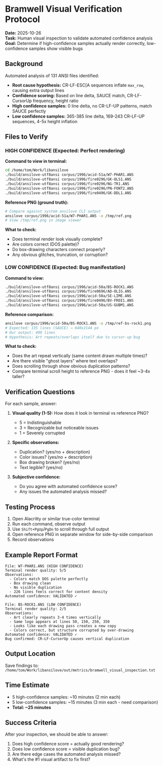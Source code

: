 # Bramwell Visual Verification Protocol

**Date:** 2025-10-26  
**Task:** Human visual inspection to validate automated confidence analysis  
**Goal:** Determine if high-confidence samples actually render correctly, low-confidence samples show visible bugs

## Background

Automated analysis of 131 ANSI files identified:
- **Root cause hypothesis:** CR-LF-ESC[A sequences inflate `max_row`, causing extra output lines
- **Confidence scoring:** Based on line delta, SAUCE match, CR-LF-CursorUp frequency, height ratio
- **High confidence samples:** 0 line delta, no CR-LF-UP patterns, match SAUCE perfectly
- **Low confidence samples:** 365-385 line delta, 169-243 CR-LF-UP sequences, 4-5x height inflation

## Files to Verify

### HIGH CONFIDENCE (Expected: Perfect rendering)

**Command to view in terminal:**
```bash
cd /home/tom/Work/libansilove
./build/ansilove-utf8ansi corpus/1996/acid-51a/W7-PHAR1.ANS
./build/ansilove-utf8ansi corpus/1996/fire0296/GK-OLS1.ANS
./build/ansilove-utf8ansi corpus/1996/fire0296/NG-TR1.ANS
./build/ansilove-utf8ansi corpus/1996/fire0296/PN-FONT2.ANS
./build/ansilove-utf8ansi corpus/1996/fire0496/GK-DDL1.ANS
```

**Reference PNG (ground truth):**
```bash
# Compare against system ansilove CLI output
ansilove corpus/1996/acid-51a/W7-PHAR1.ANS -o /tmp/ref.png
# View /tmp/ref.png in image viewer
```

**What to check:**
- Does terminal render look visually complete?
- Are colors correct (DOS palette)?
- Do box-drawing characters connect properly?
- Any obvious glitches, truncation, or corruption?

### LOW CONFIDENCE (Expected: Bug manifestation)

**Command to view:**
```bash
./build/ansilove-utf8ansi corpus/1996/acid-50a/BS-ROCK1.ANS
./build/ansilove-utf8ansi corpus/1996/fire0696/AD-OLIG.ANS
./build/ansilove-utf8ansi corpus/1996/acid-50a/SE-LIME.ANS
./build/ansilove-utf8ansi corpus/1996/fire0496/BV-FREE1.ANS
./build/ansilove-utf8ansi corpus/1996/acid-50a/US-GUBM1.ANS
```

**Reference comparison:**
```bash
ansilove corpus/1996/acid-50a/BS-ROCK1.ANS -o /tmp/ref-bs-rock1.png
# Expected: 135 lines (SAUCE) → 640x2144 px
# Our output: 499 lines
# Hypothesis: Art repeats/overlaps itself due to cursor-up bug
```

**What to check:**
- Does the art repeat vertically (same content drawn multiple times)?
- Are there visible "ghost layers" where text overlaps?
- Does scrolling through show obvious duplication patterns?
- Compare terminal scroll height to reference PNG - does it feel ~3-4x taller?

## Verification Questions

For each sample, answer:

1. **Visual quality (1-5):** How does it look in terminal vs reference PNG?
   - 5 = Indistinguishable
   - 3 = Recognizable but noticeable issues
   - 1 = Severely corrupted

2. **Specific observations:**
   - Duplication? (yes/no + description)
   - Color issues? (yes/no + description)
   - Box drawing broken? (yes/no)
   - Text legible? (yes/no)

3. **Subjective confidence:**
   - Do you agree with automated confidence score?
   - Any issues the automated analysis missed?

## Testing Process

1. Open Alacritty or similar true-color terminal
2. Run each command, observe output
3. Use `Shift+PgUp`/`PgDn` to scroll through full output
4. Open reference PNG in separate window for side-by-side comparison
5. Record observations

## Example Report Format

```
File: W7-PHAR1.ANS (HIGH CONFIDENCE)
Terminal render quality: 5/5
Observations:
  - Colors match DOS palette perfectly
  - Box drawing clean
  - No visible duplication
  - 226 lines feels correct for content density
Automated confidence: VALIDATED ✓

File: BS-ROCK1.ANS (LOW CONFIDENCE)  
Terminal render quality: 2/5
Observations:
  - Art clearly repeats 3-4 times vertically
  - Same logo appears at lines 50, 150, 250, 350
  - Looks like each drawing pass creates a new copy
  - Colors correct, but structure corrupted by over-drawing
Automated confidence: VALIDATED ✓
Bug confirmed: CR-LF-CursorUp causes vertical duplication
```

## Output Location

Save findings to: `/home/tom/Work/libansilove/out/metrics/bramwell_visual_inspection.txt`

## Time Estimate
- 5 high-confidence samples: ~10 minutes (2 min each)
- 5 low-confidence samples: ~15 minutes (3 min each - need comparison)
- **Total: ~25 minutes**

## Success Criteria

After your inspection, we should be able to answer:
1. Does high confidence score = actually good rendering?
2. Does low confidence score = visible duplication bug?
3. Are there edge cases the automated analysis missed?
4. What's the #1 visual artifact to fix first?
